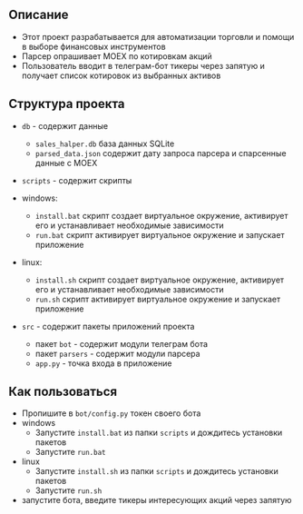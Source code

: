 ## Описание
- Этот проект разрабатывается для автоматизации торговли и помощи в выборе финансовых инструментов
- Парсер опрашивает MOEX по котировкам акций
- Пользователь вводит в телеграм-бот тикеры через запятую и получает список котировок из выбранных активов

## Структура проекта
- `db` - содержит данные
   - `sales_halper.db` база данных SQLite
   - `parsed_data.json` содержит дату запроса парсера и спарсенные данные с MOEX

- `scripts` - содержит скрипты
 - windows:
   - `install.bat` скрипт создает виртуальное окружение, активирует его и устанавливает необходимые зависимости
   - `run.bat` скрипт активирует виртуальное окружение и запускает приложение
 - linux:
   - `install.sh` скрипт создает виртуальное окружение, активирует его и устанавливает необходимые зависимости
   - `run.sh` скрипт активирует виртуальное окружение и запускает приложение

- `src` - содержит пакеты приложений проекта
   - пакет `bot` - содержит модули телеграм бота
   - пакет `parsers` - содержит модули парсера
   - `app.py` - точка входа в приложение

## Как пользоваться
- Пропишите в `bot/config.py` токен своего бота
 - windows
   - Запустите `install.bat` из папки `scripts` и дождитесь установки пакетов
   - Запустите `run.bat`
 - linux
   - Запустите `install.sh` из папки `scripts` и дождитесь установки пакетов
   - Запустите `run.sh`
- запустите бота, введите тикеры интересующих акций через запятую